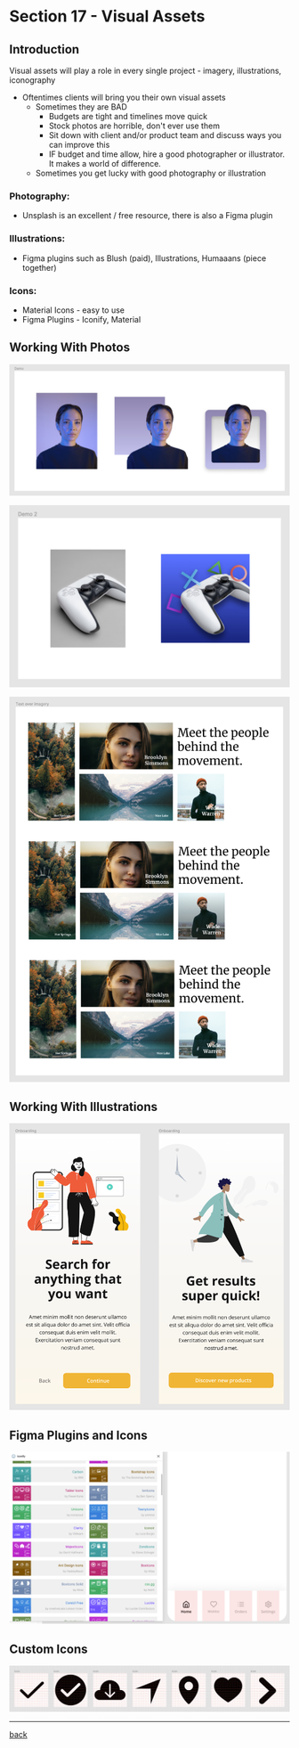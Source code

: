# Section 17 - Visual Assets

## Introduction

Visual assets will play a role in every single project - imagery, illustrations, iconography

- Oftentimes clients will bring you their own visual assets
  - Sometimes they are BAD
    - Budgets are tight and timelines move quick
    - Stock photos are horrible, don't ever use them
    - Sit down with client and/or product team and discuss ways you can improve this
    - IF budget and time allow, hire a good photographer or illustrator. It makes a world of difference.
  - Sometimes you get lucky with good photography or illustration

### Photography:

- Unsplash is an excellent / free resource, there is also a Figma plugin

### Illustrations:

- Figma plugins such as Blush (paid), Illustrations, Humaaans (piece together)

### Icons:

- Material Icons - easy to use
- Figma Plugins - Iconify, Material

## Working With Photos

![Photo Demo 1](../img/visualassets-photos1.png)

![Photo Demo 2](../img/visualassets-photos2.png)

![Photo Demo 3](../img/visualassets-photos3.png)

## Working With Illustrations

![Illustrations Demo](../img/visualassets-illustrations.png)

## Figma Plugins and Icons

![Icon Plugin Demo](../img/visualassets-icons1.png)

## Custom Icons

![Custom Icons](../img/visualassets-icons2.png)

- - -

[back](../README.md)
